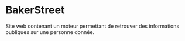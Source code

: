 # BakerStreet

Site web contenant un moteur permettant de retrouver des informations publiques sur une personne donnée.
